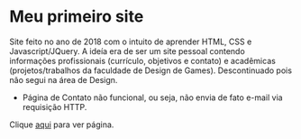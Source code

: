 # Meu primeiro site

Site feito no ano de 2018 com o intuito de aprender HTML, CSS e Javascript/JQuery. A ideía era de ser um site pessoal contendo informações profissionais (currículo, objetivos e contato) e acadêmicas (projetos/trabalhos da faculdade de Design de Games). Descontinuado pois não segui na área de Design. 

- Página de Contato não funcional, ou seja, não envia de fato e-mail via requisição HTTP.

Clique [aqui](https://leomdsousa.github.io/my-first-webpage/) para ver página.
